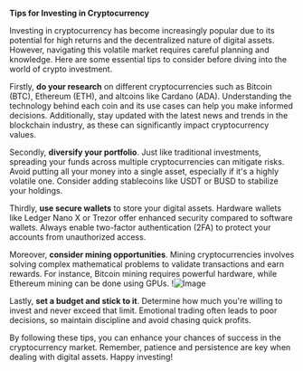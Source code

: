 **Tips for Investing in Cryptocurrency**

Investing in cryptocurrency has become increasingly popular due to its potential for high returns and the decentralized nature of digital assets. However, navigating this volatile market requires careful planning and knowledge. Here are some essential tips to consider before diving into the world of crypto investment.

Firstly, **do your research** on different cryptocurrencies such as Bitcoin (BTC), Ethereum (ETH), and altcoins like Cardano (ADA). Understanding the technology behind each coin and its use cases can help you make informed decisions. Additionally, stay updated with the latest news and trends in the blockchain industry, as these can significantly impact cryptocurrency values.

Secondly, **diversify your portfolio**. Just like traditional investments, spreading your funds across multiple cryptocurrencies can mitigate risks. Avoid putting all your money into a single asset, especially if it's a highly volatile one. Consider adding stablecoins like USDT or BUSD to stabilize your holdings.

Thirdly, **use secure wallets** to store your digital assets. Hardware wallets like Ledger Nano X or Trezor offer enhanced security compared to software wallets. Always enable two-factor authentication (2FA) to protect your accounts from unauthorized access.

Moreover, **consider mining opportunities**. Mining cryptocurrencies involves solving complex mathematical problems to validate transactions and earn rewards. For instance, Bitcoin mining requires powerful hardware, while Ethereum mining can be done using GPUs. !![Image](https://github.com/user-attachments/assets/3be06921-4469-491d-bd37-5f14c53422b7)

Lastly, **set a budget and stick to it**. Determine how much you're willing to invest and never exceed that limit. Emotional trading often leads to poor decisions, so maintain discipline and avoid chasing quick profits.

By following these tips, you can enhance your chances of success in the cryptocurrency market. Remember, patience and persistence are key when dealing with digital assets. Happy investing!